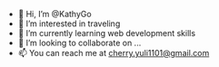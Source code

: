 - 👋 Hi, I’m @KathyGo
- 👀 I’m interested in traveling
- 🌱 I’m currently learning web development skills
- 💞️ I’m looking to collaborate on ...
- 📫 You can reach me at cherry.yuli1101@gmail.com

<!---
KathyGo/KathyGo is a ✨ special ✨ repository because its `README.md` (this file) appears on your GitHub profile.
You can click the Preview link to take a look at your changes.
--->
